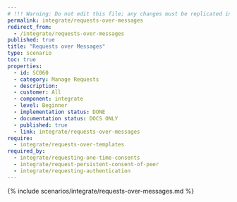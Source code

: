 ```yaml
---
# !!! Warning: Do not edit this file; any changes must be replicated in Excel !!!
permalink: integrate/requests-over-messages
redirect_from:
  - /integrate/requests-over-messages
published: true
title: "Requests over Messages"
type: scenario
toc: true
properties:
  - id: SC060
  - category: Manage Requests
  - description:
  - customer: All
  - component: integrate
  - level: Beginner
  - implementation status: DONE
  - documentation status: DOCS ONLY
  - published: true
  - link: integrate/requests-over-messages
require:
  - integrate/requests-over-templates
required_by:
  - integrate/requesting-one-time-consents
  - integrate/request-persistent-consent-of-peer
  - integrate/requesting-authentication
---
```


{% include scenarios/integrate/requests-over-messages.md %}
